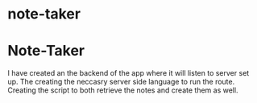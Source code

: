 # note-taker

# Note-Taker

I have created an the backend of the app where it will listen to server set up. The creating the neccasry server side language to run the route. 
Creating the script to both retrieve the notes and create them as well.